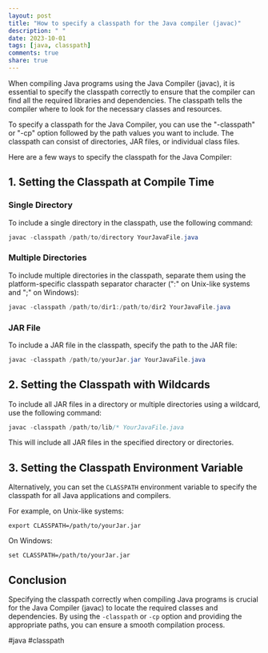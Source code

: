 ```yaml
---
layout: post
title: "How to specify a classpath for the Java compiler (javac)"
description: " "
date: 2023-10-01
tags: [java, classpath]
comments: true
share: true
---
```


When compiling Java programs using the Java Compiler (javac), it is essential to specify the classpath correctly to ensure that the compiler can find all the required libraries and dependencies. The classpath tells the compiler where to look for the necessary classes and resources.

To specify a classpath for the Java Compiler, you can use the "-classpath" or "-cp" option followed by the path values you want to include. The classpath can consist of directories, JAR files, or individual class files.

Here are a few ways to specify the classpath for the Java Compiler:

## 1. Setting the Classpath at Compile Time

### Single Directory
To include a single directory in the classpath, use the following command:

```java
javac -classpath /path/to/directory YourJavaFile.java
```

### Multiple Directories
To include multiple directories in the classpath, separate them using the platform-specific classpath separator character (":" on Unix-like systems and ";" on Windows):

```java
javac -classpath /path/to/dir1:/path/to/dir2 YourJavaFile.java
```

### JAR File
To include a JAR file in the classpath, specify the path to the JAR file:

```java
javac -classpath /path/to/yourJar.jar YourJavaFile.java
```

## 2. Setting the Classpath with Wildcards

To include all JAR files in a directory or multiple directories using a wildcard, use the following command:

```java
javac -classpath /path/to/lib/* YourJavaFile.java
```
This will include all JAR files in the specified directory or directories.

## 3. Setting the Classpath Environment Variable

Alternatively, you can set the `CLASSPATH` environment variable to specify the classpath for all Java applications and compilers. 

For example, on Unix-like systems:

```shell
export CLASSPATH=/path/to/yourJar.jar
```

On Windows:

```shell
set CLASSPATH=/path/to/yourJar.jar
```

## Conclusion

Specifying the classpath correctly when compiling Java programs is crucial for the Java Compiler (javac) to locate the required classes and dependencies. By using the `-classpath` or `-cp` option and providing the appropriate paths, you can ensure a smooth compilation process.

#java #classpath